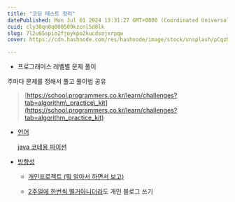 ```yaml
---
title: "코딩 테스트 정리"
datePublished: Mon Jul 01 2024 13:31:27 GMT+0000 (Coordinated Universal Time)
cuid: cly30qn8q000509kzcnl5d8lk
slug: 7l2u65spio2fjoykpo2kucdsojxrpqw
cover: https://cdn.hashnode.com/res/hashnode/image/stock/unsplash/pCqzMe04s8g/upload/827a420fe5fbf99b13dc95a0214bd196.jpeg

---
```


* 프로그래머스 레벨별 문제 풀이
    

주마다 문제를 정해서 풀고 풀이법 공유

> [https://school.programmers.co.kr/learn/challenges?tab=algorithm\_practice\_kit](https://school.programmers.co.kr/learn/challenges?tab=algorithm_practice_kit)

* [언어](https://school.programmers.co.kr/learn/challenges?tab=algorithm_practice_kit)
    
    [java 코테용 파이썬](https://school.programmers.co.kr/learn/challenges?tab=algorithm_practice_kit)
    
* [방향성](https://school.programmers.co.kr/learn/challenges?tab=algorithm_practice_kit)
    
    * [개인프로젝트 (뭐 알아서 하면서 보고)](https://school.programmers.co.kr/learn/challenges?tab=algorithm_practice_kit)
        
    * [2주일에 한번씩 별거아니더라](https://school.programmers.co.kr/learn/challenges?tab=algorithm_practice_kit)도 개인 블로그 쓰기
